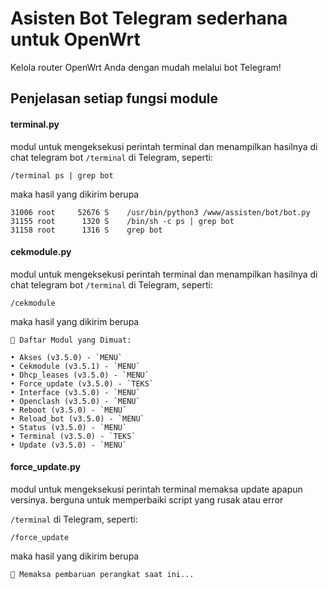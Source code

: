 <h1>Asisten Bot Telegram sederhana untuk OpenWrt</h1>
<p>Kelola router OpenWrt Anda dengan mudah melalui bot Telegram!</p>
</div>

## Penjelasan setiap fungsi module

#### terminal.py
modul untuk mengeksekusi perintah terminal dan menampilkan hasilnya di chat telegram bot
`/terminal` di Telegram, seperti:
```
/terminal ps | grep bot
```
maka hasil yang dikirim berupa
```
31006 root     52676 S    /usr/bin/python3 /www/assisten/bot/bot.py
31155 root      1320 S    /bin/sh -c ps | grep bot
31158 root      1316 S    grep bot
```


#### cekmodule.py
modul untuk mengeksekusi perintah terminal dan menampilkan hasilnya di chat telegram bot
`/terminal` di Telegram, seperti:
```
/cekmodule
```
maka hasil yang dikirim berupa
```
📜 Daftar Modul yang Dimuat:

• Akses (v3.5.0) - `MENU`
• Cekmodule (v3.5.1) - `MENU`
• Dhcp_leases (v3.5.0) - `MENU`
• Force_update (v3.5.0) - `TEKS`
• Interface (v3.5.0) - `MENU`
• Openclash (v3.5.0) - `MENU`
• Reboot (v3.5.0) - `MENU`
• Reload_bot (v3.5.0) - `MENU`
• Status (v3.5.0) - `MENU`
• Terminal (v3.5.0) - `TEKS`
• Update (v3.5.0) - `MENU`
```


#### force_update.py
modul untuk mengeksekusi perintah terminal memaksa update apapun versinya. berguna untuk memperbaiki script yang rusak atau error

`/terminal` di Telegram, seperti:
```
/force_update
```
maka hasil yang dikirim berupa
```
🚨 Memaksa pembaruan perangkat saat ini...
```

